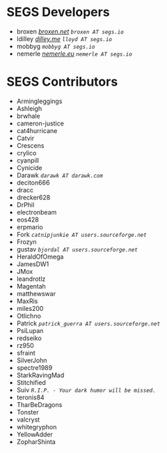SEGS Developers
======
- broxen 			_[broxen.net](http://broxen.net/) `broxen AT segs.io`_
- ldilley			_[dilley.me](http://www.dilley.me/) `lloyd AT segs.io`_
- mobbyg			_`mobbyg AT segs.io`_
- nemerle			_[nemerle.eu](http://www.nemerle.eu/) `nemerle AT segs.io`_


SEGS Contributors
======
- Armingleggings
- Ashleigh
- brwhale
- cameron-justice
- cat4hurricane
- Catvir
- Crescens
- crylico
- cyanpill
- Cynicide
- Darawk            _`darawk AT darawk.com`_
- deciton666
- dracc
- drecker628
- DrPhil
- electronbeam
- eos428
- erpmario
- Fork              _`catnipjunkie AT users.sourceforge.net`_
- Frozyn
- gustav            _`bjordal AT users.sourceforge.net`_
- HeraldOfOmega
- JamesDW1
- JMox
- leandrotlz
- Magentah
- matthewswar
- MaxRis
- miles200
- Otlichno
- Patrick           _`patrick_guerra AT users.sourceforge.net`_
- PsiLupan
- redseiko
- rz950
- sfraint
- SilverJohn
- spectre1989
- StarkRavingMad
- Stitchified
- Suiv              _`R.I.P. - Your dark humor will be missed.`_
- teronis84
- TharBeDragons
- Tonster
- valcryst
- whitegryphon
- YellowAdder
- ZopharShinta
